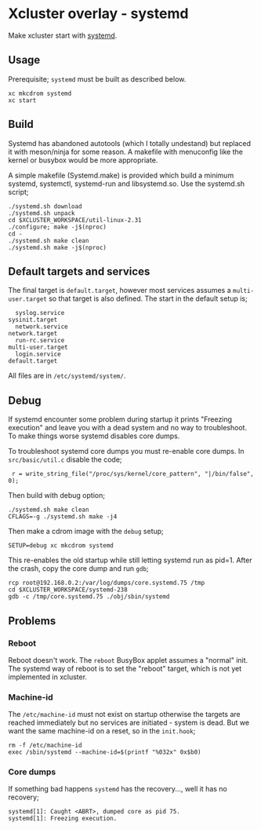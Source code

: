 Xcluster overlay - systemd
==========================

Make xcluster start with
[systemd](https://www.freedesktop.org/wiki/Software/systemd/).


Usage
-----

Prerequisite; `systemd` must be built as described below.

```
xc mkcdrom systemd
xc start
```


Build
-----

Systemd has abandoned autotools (which I totally undestand) but
replaced it with meson/ninja for some reason. A makefile with
menuconfig like the kernel or busybox would be more appropriate.

A simple makefile (Systemd.make) is provided which build a minimum
systemd, systemctl, systemd-run and libsystemd.so. Use the systemd.sh
script;

```
./systemd.sh download
./systemd.sh unpack
cd $XCLUSTER_WORKSPACE/util-linux-2.31
./configure; make -j$(nproc)
cd -
./systemd.sh make clean
./systemd.sh make -j$(nproc)
```

Default targets and services
----------------------------

The final target is `default.target`, however most services assumes a
`multi-user.target` so that target is also defined. The start in the
default setup is;

```
  syslog.service
sysinit.target
  network.service
network.target
  run-rc.service
multi-user.target
  login.service
default.target
```

All files are in `/etc/systemd/system/`.

Debug
-----

If systemd encounter some problem during startup it prints "Freezing
execution" and leave you with a dead system and no way to
troubleshoot. To make things worse systemd disables core dumps.

To troubleshoot systemd core dumps you must re-enable core dumps. In
`src/basic/util.c` disable the code;

```
 r = write_string_file("/proc/sys/kernel/core_pattern", "|/bin/false", 0);
```

Then build with debug option;

```
./systemd.sh make clean
CFLAGS=-g ./systemd.sh make -j4
```

Then make a cdrom image with the `debug` setup;

```
SETUP=debug xc mkcdrom systemd
```

This re-enables the old startup while still letting systemd run as
pid=1. After the crash, copy the core dump and run `gdb`;

```
rcp root@192.168.0.2:/var/log/dumps/core.systemd.75 /tmp
cd $XCLUSTER_WORKSPACE/systemd-238
gdb -c /tmp/core.systemd.75 ./obj/sbin/systemd
```


Problems
--------

### Reboot

Reboot doesn't work. The `reboot` BusyBox applet assumes a "normal"
init. The systemd way of reboot is to set the "reboot" target, which
is not yet implemented in xcluster.

### Machine-id

The `/etc/machine-id` must not exist on startup otherwise the targets
are reached immediately but no services are initiated - system is
dead. But we want the same machine-id on a reset, so in the
`init.hook`;

```
rm -f /etc/machine-id
exec /sbin/systemd --machine-id=$(printf "%032x" 0x$b0)
```

### Core dumps

If something bad happens `systemd` has the recovery..., well it has no
recovery;

```
systemd[1]: Caught <ABRT>, dumped core as pid 75.
systemd[1]: Freezing execution.
```
